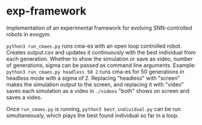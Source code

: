 # exp-framework

Implementation of an experimental framework for evolving SNN-controlled robots in evogym.

`python3 run_cmaes.py` runs cma-es with an open loop controlled robot. Creates output.csv and updates it continuously with the best individual from each generation. Whether to show the simulation or save as video, number of generations, sigma can be passed as command line arguments. Example: `python3 run_cmaes.py headless 50 2` runs cma-es for 50 generations in headless mode with a sigma of 2. Replacing "headless" with "screen" makes the simulation output to the screen, and replacing it with "video" saves each simulation as a video in `./videos` "both" shows on screen and saves a video.

Once `run_cmaes.py` is running, `python3 best_individual.py` can be run simultaneously, which plays the best found individual so far in a loop.
